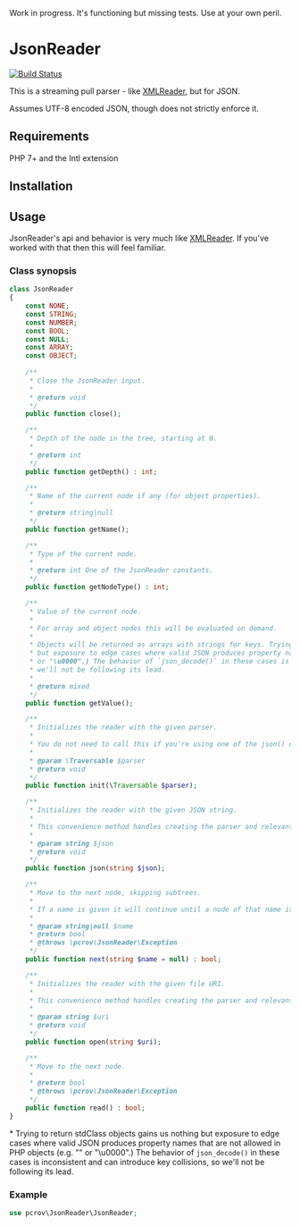 Work in progress. It's functioning but missing tests. Use at your own peril.

# JsonReader

[![Build Status](https://travis-ci.org/pcrov/JsonReader.svg?branch=master)](https://travis-ci.org/pcrov/JsonReader)
<!--
[![License](https://poser.pugx.org/pcrov/jsonreader/license)](https://github.com/pcrov/JsonReader/blob/master/LICENSE)
[![Latest Stable Version](https://poser.pugx.org/pcrov/jsonreader/v/stable)](https://packagist.org/packages/pcrov/jsonreader)
[![Total Downloads](https://poser.pugx.org/pcrov/jsonreader/downloads)](https://packagist.org/packages/pcrov/jsonreader)
[![Latest Unstable Version](https://poser.pugx.org/pcrov/jsonreader/v/unstable)](https://packagist.org/packages/pcrov/jsonreader)
-->

This is a streaming pull parser - like [XMLReader](http://php.net/xmlreader), but for JSON.

Assumes UTF-8 encoded JSON, though does not strictly enforce it.

## Requirements

PHP 7+ and the Intl extension

## Installation

<!--
To install with composer:

```sh
composer require pcrov/jsonreader
```
-->

## Usage

JsonReader's api and behavior is very much like [XMLReader](http://php.net/xmlreader). If you've worked with that then
this will feel familiar.

### Class synopsis
```php
class JsonReader
{
    const NONE;
    const STRING;
    const NUMBER;
    const BOOL;
    const NULL;
    const ARRAY;
    const OBJECT;
    
    /**
     * Close the JsonReader input.
     *
     * @return void
     */
    public function close();

    /**
     * Depth of the node in the tree, starting at 0.
     *
     * @return int
     */
    public function getDepth() : int;

    /**
     * Name of the current node if any (for object properties).
     *
     * @return string|null
     */
    public function getName();

    /**
     * Type of the current node.
     *
     * @return int One of the JsonReader constants.
     */
    public function getNodeType() : int;

    /**
     * Value of the current node.
     *
     * For array and object nodes this will be evaluated on demand.
     *
     * Objects will be returned as arrays with strings for keys. Trying to return stdClass objects would gain nothing
     * but exposure to edge cases where valid JSON produces property names that are not allowed in PHP objects (e.g. ""
     * or "\u0000".) The behavior of `json_decode()` in these cases is inconsistent and can introduce key collisions, so
     * we'll not be following its lead.
     *
     * @return mixed
     */
    public function getValue();

    /**
     * Initializes the reader with the given parser.
     *
     * You do not need to call this if you're using one of the json() or open() methods.
     *
     * @param \Traversable $parser
     * @return void
     */
    public function init(\Traversable $parser);

    /**
     * Initializes the reader with the given JSON string.
     *
     * This convenience method handles creating the parser and relevant dependencies.
     *
     * @param string $json
     * @return void
     */
    public function json(string $json);

    /**
     * Move to the next node, skipping subtrees.
     *
     * If a name is given it will continue until a node of that name is reached.
     *
     * @param string|null $name
     * @return bool
     * @throws \pcrov\JsonReader\Exception
     */
    public function next(string $name = null) : bool;

    /**
     * Initializes the reader with the given file URI.
     *
     * This convenience method handles creating the parser and relevant dependencies.
     * 
     * @param string $uri
     * @return void
     */
    public function open(string $uri);

    /**
     * Move to the next node.
     * 
     * @return bool
     * @throws \pcrov\JsonReader\Exception
     */
    public function read() : bool;
}
```

\* Trying to return stdClass objects gains us nothing but exposure to edge cases where valid JSON produces property names
that are not allowed in PHP objects (e.g. "" or "\u0000".) The behavior of `json_decode()` in these cases is inconsistent
and can introduce key collisions, so we'll not be following its lead.

### Example
```php
use pcrov\JsonReader\JsonReader;
```
